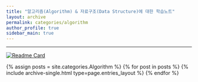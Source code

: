 ```yaml
---
title: "알고리즘(Algorithm) & 자료구조(Data Structure)에 대한 학습노트"
layout: archive
permalink: categories/algorithm
author_profile: true
sidebar_main: true
---
```


***

[![Readme Card](https://github-readme-stats.vercel.app/api/pin/?username=root-devvoo&repo=TIL&theme=tokyonight)](https://github.com/root-devvoo/TIL)

<!-- 공백이 포함되어 있는 카테고리 이름의 경우 site.categories['a b c'] 이런 형태로! -->
{% assign posts = site.categories.Algorithm %}
{% for post in posts %} {% include archive-single.html type=page.entries_layout %} {% endfor %}